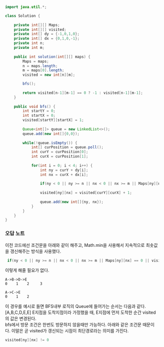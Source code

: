 ```java
import java.util.*;

class Solution {
    
    private int[][] Maps;
    private int[][] visited;
    private int[] dy = {-1,0,1,0};
    private int[] dx = {0,1,0,-1};
    private int n;
    private int m;
    
    public int solution(int[][] maps) {
        Maps = maps;
        n = maps.length;
        m = maps[0].length;
        visited = new int[n][m];

        bfs();
        
        return visited[n-1][m-1] == 0 ? -1 : visited[n-1][m-1];
    }
    
    public void bfs() {
        int startY = 0;
        int startX = 0;
        visited[startY][startX] = 1;
        
        Queue<int[]> queue = new LinkedList<>();
        queue.add(new int[]{0,0});
        
        while(!queue.isEmpty()) {
            int[] curPosition = queue.poll();
            int curY = curPosition[0];
            int curX = curPosition[1];
            
            for(int i = 0; i < 4; i++) {
                int ny = curY + dy[i];
                int nx = curX + dx[i];
                
                if(ny < 0 || ny >= n || nx < 0 || nx >= m || Maps[ny][nx] == 0 || visited[ny][nx] != 0) continue;
                
                visited[ny][nx] = visited[curY][curX] + 1;
                
                queue.add(new int[]{ny, nx});   
            }
        }
    }
}
```
### 오답 노트
이전 코드에선 조건문을 아래와 같이 해주고, Math.min을 사용해서 지속적으로 최솟값을 갱신해주는 방식을 사용했다.  
```java
 if(ny < 0 || ny >= n || nx < 0 || nx >= m || Maps[ny][nx] == 0 || visited[ny][nx] != Integer.MAX_VALUE) continue;v
```
이렇게 해줄 필요가 없다.  
```
A->B->D->E
0    1    2     3

A->C->E
0    1    2
```
이 경우를 예시로 들면 BFS내부 로직의 Queue에 들어가는 순서는 다음과 같다.
[A,B,C,D,E,E] E지점을 도착지점이라 가정했을 때, E지점에 먼저 도착한 순간 visited의 값은 변경된다.  
bfs에서 방문 조건은 한번도 방문하지 않을때만 가능하다. 아래와 같은 조건문 때문이다. 이말은 곧 visited가 갱신되는 시점이 최단경로라는 의미를 가진다.  
```java
visited[ny][nx] != 0
```
